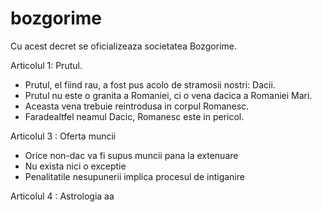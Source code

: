 # bozgorime
Cu acest decret se oficializeaza societatea Bozgorime.

Articolul 1: Prutul.
- Prutul, el fiind rau, a fost pus acolo de stramosii nostri: Dacii.
- Prutul nu este o granita a Romaniei, ci o vena dacica a Romaniei Mari.
- Aceasta vena trebuie reintrodusa in corpul Romanesc. 
- Faradealtfel neamul Dacic, Romanesc este in pericol.

Articolul 3 : Oferta muncii 
- Orice non-dac va fi supus muncii pana la extenuare
- Nu exista nici o exceptie
- Penalitatile nesupunerii implica procesul de intiganire

Articolul 4 : Astrologia
aa